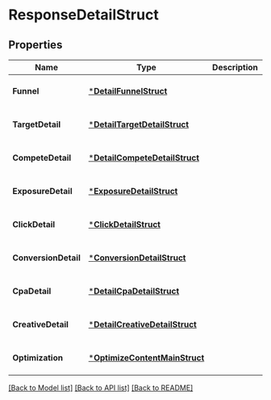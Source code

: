 # ResponseDetailStruct

## Properties
Name | Type | Description | Notes
------------ | ------------- | ------------- | -------------
**Funnel** | [***DetailFunnelStruct**](detail_funnel_struct.md) |  | [optional] [default to null]
**TargetDetail** | [***DetailTargetDetailStruct**](detail_target_detail_struct.md) |  | [optional] [default to null]
**CompeteDetail** | [***DetailCompeteDetailStruct**](detail_compete_detail_struct.md) |  | [optional] [default to null]
**ExposureDetail** | [***ExposureDetailStruct**](exposure_detail_struct.md) |  | [optional] [default to null]
**ClickDetail** | [***ClickDetailStruct**](click_detail_struct.md) |  | [optional] [default to null]
**ConversionDetail** | [***ConversionDetailStruct**](conversion_detail_struct.md) |  | [optional] [default to null]
**CpaDetail** | [***DetailCpaDetailStruct**](detail_cpa_detail_struct.md) |  | [optional] [default to null]
**CreativeDetail** | [***DetailCreativeDetailStruct**](detail_creative_detail_struct.md) |  | [optional] [default to null]
**Optimization** | [***OptimizeContentMainStruct**](optimize_content_main_struct.md) |  | [optional] [default to null]

[[Back to Model list]](../README.md#documentation-for-models) [[Back to API list]](../README.md#documentation-for-api-endpoints) [[Back to README]](../README.md)


